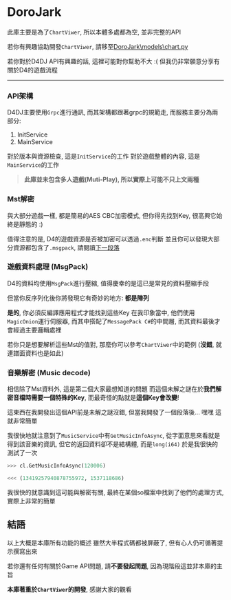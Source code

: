 # DoroJark

此庫主要是為了`ChartViwer`, 所以本體多處都為空, 並非完整的API

若你有興趣協助開發`ChartViwer`, 請移至[DoroJark\models\chart.py](./DoroJark/models/chart.py)

若你對於D4DJ API有興趣的話, 這裡可能對你幫助不大 :(
但我仍非常願意分享有關於D4的遊戲流程

---

### API架構

D4DJ主要使用`Grpc`進行通訊, 而其架構都跟著grpc的規範走, 而服務主要分為兩部分:

1. InitService
2. MainService

對於版本與資源檢查, 這是`InitService`的工作
對於遊戲整體的內容, 這是`MainService`的工作

> **此庫並未包含多人遊戲(Muti-Play), 所以實際上可能不只上文兩種**

### Mst解密

與大部分遊戲一樣, 都是簡易的AES CBC加密模式, 但你得先找到Key, 很高興它始終是靜態的 :)

值得注意的是, D4的遊戲資源是否被加密可以透過`.enc`判斷
並且你可以發現大部分資源都包含了`.msgpack`, 請閱讀[下一段落](#遊戲資料處理-msgpack)

### 遊戲資料處理 (MsgPack)

D4的資料均使用`MsgPack`進行壓縮, 值得慶幸的是這已是常見的資料壓縮手段

但當你反序列化後你將發現它有奇妙的地方: **都是陣列**

**是的**, 你必須反編譯應用程式才能找到這些Key
在我印象當中, 他們使用`MagicOnion`運行伺服器, 而其中搭配了`MessagePack C#`的中間層, 而其資料最後才會經過主要邏輯處裡

若你只是想要解析這些Mst的值對, 那麼你可以參考`ChartViwer`中的範例 (**沒錯**, 就連譜面資料也是如此)

### 音樂解密 (Music decode)

相信除了Mst資料外, 這是第二個大家最想知道的問題
而這個未解之謎在於**我們解密音檔時需要一個特殊的Key**, 而最奇怪的點就是**這個Key會改變**!

這東西在我開發出這個API前是未解之謎沒錯, 但當我開發了一個段落後... 嘿嘿 這就非常簡單

我很快地就注意到了`MusicService`中有`GetMusicInfoAsync`, 從字面意思來看就是得到該音樂的資訊, 但它的返回資料卻不是結構體, 而是`long(i64)`
於是我很快的測試了一次

```py
>>> cl.GetMusicInfoAsync(120006)

<<< (13419257940878755972, 1537118686)
```

我很快的就意識到這可能與解密有關, 最終在某個so檔案中找到了他們的處理方式, 實際上非常的簡單

## 結語

以上大概是本庫所有功能的概述
雖然大半程式碼都被屏蔽了, 但有心人仍可循著提示撰寫出來

若你還有任何有關於Game API問題, 請**不要發起問題**, 因為現階段這並非本庫的主旨

**本庫著重於`ChartViwer`的開發**, 感謝大家的觀看
